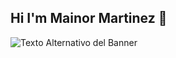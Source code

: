 ## Hi I'm Mainor Martinez 👋
![Texto Alternativo del Banner](https://github.com/OliviercodeX/OliviercodeX/blob/main/imagen%)

<!--
**OliviercodeX/OliviercodeX** is a ✨ _special_ ✨ repository because its `README.md` (this file) appears on your GitHub profile.

Here are some ideas to get you started:

- 🔭 I’m currently working on ...
- 🌱 I’m currently learning ...
- 👯 I’m looking to collaborate on ...
- 🤔 I’m looking for help with ...
- 💬 Ask me about ...
- 📫 How to reach me: ...
- 😄 Pronouns: ...
- ⚡ Fun fact: ...
-->
